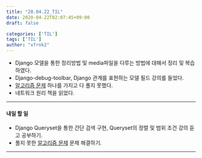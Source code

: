 ```yaml
---
title: "20.04.22_TIL"
date: 2020-04-22T02:07:45+09:00
draft: false

categories: ['TIL']
tags: ['TIL']
author: "xfrnk2"
---
```

+ Django 모델을 통한 정리방법 및 media파일을 다루는 방법에 대해서 정리 및 복습하였다.
+ Django-debug-toolbar, Django 관계를 표현하는 모델 필드 강의를 들었다.
+ [알고리즘 문제]((https://www.acmicpc.net/problem/18870)) 하나를 가지고 다 풀지 못했다.
+ 네트워크 원리 책을 읽었다.
--- 
#### 내일 할 일  
+ Django Queryset을 통한 간단 검색 구현, Queryset의 정렬 및 범위 조건 강의 듣고 공부하기.
+ 풀지 못한 [알고리즘 문제](https://www.acmicpc.net/problem/18870) 문제 해결하기.
---
